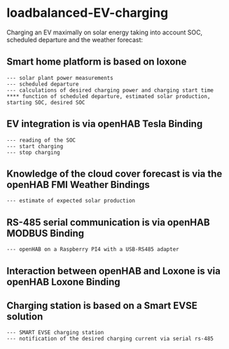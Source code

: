 # loadbalanced-EV-charging
Charging an EV maximally on solar energy taking into account SOC, scheduled departure and the weather forecast:

  ## Smart home platform is based on loxone
    --- solar plant power measurements
    --- scheduled departure
    --- calculations of desired charging power and charging start time 
    **** function of scheduled departure, estimated solar production, starting SOC, desired SOC

  ## EV integration is via openHAB Tesla Binding
    --- reading of the SOC 
    --- start charging
    --- stop charging

  ## Knowledge of the cloud cover forecast is via the openHAB FMI Weather Bindings
    --- estimate of expected solar production

  ## RS-485 serial communication is via openHAB MODBUS Binding
    --- openHAB on a Raspberry PI4 with a USB-RS485 adapter
    
  ## Interaction between openHAB and Loxone is via openHAB Loxone Binding

  ## Charging station is based on a Smart EVSE solution
    --- SMART EVSE charging station
    --- notification of the desired charging current via serial rs-485
    
  
 


